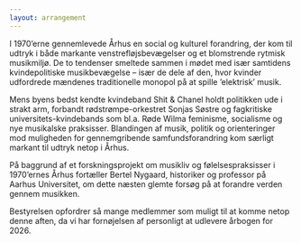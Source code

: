 ```yaml
---
layout: arrangement
---
```


I 1970’erne gennemlevede Århus en social og kulturel forandring, der kom til udtryk i både markante venstrefløjsbevægelser og et blomstrende rytmisk musikmiljø. De to tendenser smeltede sammen i mødet med især samtidens kvindepolitiske musikbevægelse – især de dele af den, hvor kvinder udfordrede mændenes traditionelle monopol på at spille ’elektrisk’ musik. 

Mens byens bedst kendte kvindeband Shit & Chanel holdt politikken ude i strakt arm, forbandt rødstrømpe-orkestret Sonjas Søstre og fagkritiske universitets-kvindebands som bl.a. Røde Wilma feminisme, socialisme og nye musikalske praksisser. Blandingen af musik, politik og orienteringer mod muligheden for gennemgribende samfundsforandring kom særligt markant til udtryk netop i Århus. 

På baggrund af et forskningsprojekt om musikliv og følelsespraksisser i 1970’ernes Århus fortæller Bertel Nygaard, historiker og professor på Aarhus Universitet, om dette næsten glemte forsøg på at forandre verden gennem musikken.

Bestyrelsen opfordrer så mange medlemmer som muligt til at komme netop denne aften, da vi har fornøjelsen af personligt at udlevere årbogen for 2026.
